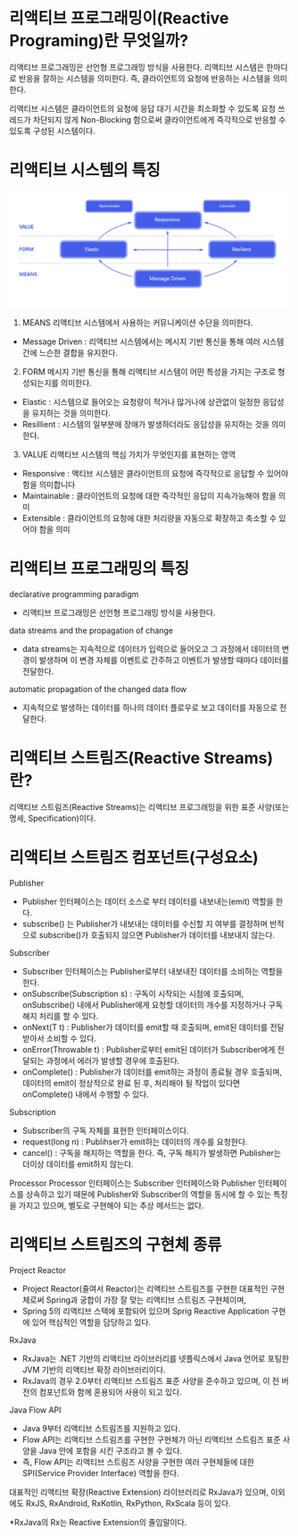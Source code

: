 # 리액티브 프로그래밍이(Reactive Programing)란 무엇일까?
리액티브 프로그래밍은 선언형 프로그래밍 방식을 사용한다.
리액티브 시스템은 한마디로 반응을 잘하는 시스템을 의미한다.
즉, 클라이언트의 요청에 반응하는 시스템을 의미한다.

리액티브 시스템은 클라이언트의 요청에 응답 대기 시간을 최소화할 수 있도록 요청 쓰레드가 차단되지 않게 Non-Blocking 함으로써
클라이언트에게 즉각적으로 반응할 수 있도록 구성된 시스템이다.


# 리액티브 시스템의 특징 

![img.png](../images/리액티브프로그래밍/img.png)

1. MEANS
리액티브 시스템에서 사용하는 커뮤니케이션 수단을 의미한다.
- Message Driven : 리액티브 시스템에서는 메시지 기반 통신을 통해 여러 시스템 간에 느슨한 결합을 유지한다.

2. FORM 
메시지 기반 통신을 통해 리액티브 시스템이 어떤 특성을 가지는 구조로 형성되는지를 의미한다.
- Elastic : 시스템으로 들어오는 요청량이 적거나 많거나에 상관없이 일정한 응답성을 유지하는 것을 의미한다.
- Resillient : 시스템의 일부분에 장애가 발생하더라도 응답성을 유지하는 것을 의미한다.

3. VALUE 
리액티브 시스템의 핵심 가치가 무엇인지를 표현하는 영역
- Responsive : 액티브 시스템은 클라이언트의 요청에 즉각적으로 응답할 수 있어야 함을 의미합니다
- Maintainable : 클라이언트의 요청에 대한 즉각적인 응답이 지속가능해야 함을 의미
- Extensible : 클라이언트의 요청에 대한 처리량을 자동으로 확장하고 축소할 수 있어야 함을 의미

# 리액티브 프로그래밍의 특징

declarative programming paradigm
- 리액티브 프로그래밍은 선언형 프로그래밍 방식을 사용한다.

data streams and the propagation of change
- data streams는 지속적으로 데이터가 입력으로 들어오고 그 과정에서 데이터의 변경이 발생하며 이 변경 자체를 이벤트로 간주하고 이벤트가 발생할 때마다 데이터를 전달한다.

automatic propagation of the changed data flow
- 지속적으로 발생하는 데이터를 하나의 데이터 플로우로 보고 데이터를 자동으로 전달한다.

# 리액티브 스트림즈(Reactive Streams)란?
리액티브 스트림즈(Reactive Streams)는 리액티브 프로그래밍을 위한 표준 사양(또는 명세, Specification)이다.

# 리액티브 스트림즈 컴포넌트(구성요소)
Publisher
- Publisher 인터페이스는 데이터 소스로 부터 데이터를 내보내는(emit) 역할을 한다.
- subscribe() 는 Publisher가 내보내는 데이터를 수신할 지 여부를 결정하며 반적으로 subscribe()가 호출되지 않으면 Publisher가 데이터를 내보내지 않는다.

Subscriber
- Subscriber 인터페이스는 Publisher로부터 내보내진 데이터를 소비하는 역할을 한다.
- onSubscribe(Subscription s) : 구독이 시작되는 시점에 호출되며, onSubscribe() 내에서 Publisher에게 요청할 데이터의 개수를 지정하거나 구독 해지 처리를 할 수 있다.
- onNext(T t) : Publisher가 데이터를 emit할 때 호출되며, emit된 데이터를 전달 받아서 소비할 수 있다.
- onError(Throwable t) : Publisher로부터 emit된 데이터가 Subscriber에게 전달되는 과정에서 에러가 발생할 경우에 호출된다.
- onComplete() : Publisher가 데이터를 emit하는 과정이 종료될 경우 호출되며, 데이터의 emit이 정상적으로 완료 된 후, 처리해야 될 작업이 있다면 onComplete() 내에서 수행할 수 있다.

Subscription
- Subscriber의 구독 자체를 표현한 인터페이스이다.
- request(long n) : Publihser가 emit하는 데이터의 개수를 요청한다.
- cancel() : 구독을 해지하는 역할을 한다. 즉, 구독 해지가 발생하면 Publisher는 더이상 데이터를 emit하지 않는다.

Processor
Processor 인터페이스는 Subscriber 인터페이스와 Publisher 인터페이스를 상속하고 있기 때문에 Publisher와 Subscriber의 역할을 동시에 할 수 있는 특징을 가지고 있으며, 별도로 구현해야 되는 추상 메서드는 없다.

# 리액티브 스트림즈의 구현체 종류
Project Reactor
- Project Reactor(줄여서 Reactor)는 리액티브 스트림즈를 구현한 대표적인 구현체로써 Spring과 궁합이 가장 잘 맞는 리액티브 스트림즈 구현체이며, 
- Spring 5의 리액티브 스택에 포함되어 있으며 Sprig Reactive Application 구현에 있어 핵심적인 역할을 담당하고 있다.

RxJava
- RxJava는 .NET 기반의 리액티브 라이브러리를 넷플릭스에서 Java 언어로 포팅한 JVM 기반의 리액티브 확장 라이브러리이다.
- RxJava의 경우 2.0부터 리액티브 스트림즈 표준 사양을 준수하고 있으며, 이 전 버전의 컴포넌트와 함께 혼용되어 사용이 되고 있다.

Java Flow API
- Java 9부터 리액티브 스트림즈를 지원하고 있다.
- Flow API는 리액티브 스트림즈를 구현한 구현체가 아닌 리액티브 스트림즈 표준 사양을 Java 안에 포함을 시킨 구조라고 볼 수 있다.
- 즉, Flow API는 리액티브 스트림즈 사양을 구현한 여러 구현체들에 대한 SPI(Service Provider Interface) 역할을 한다.

대표적인 리액티브 확장(Reactive Extension) 라이브러리로 RxJava가 있으며, 이외에도 RxJS, RxAndroid, RxKotlin, RxPython, RxScala 등이 있다.

*RxJava의 Rx는 Reactive Extension의 줄임말이다.